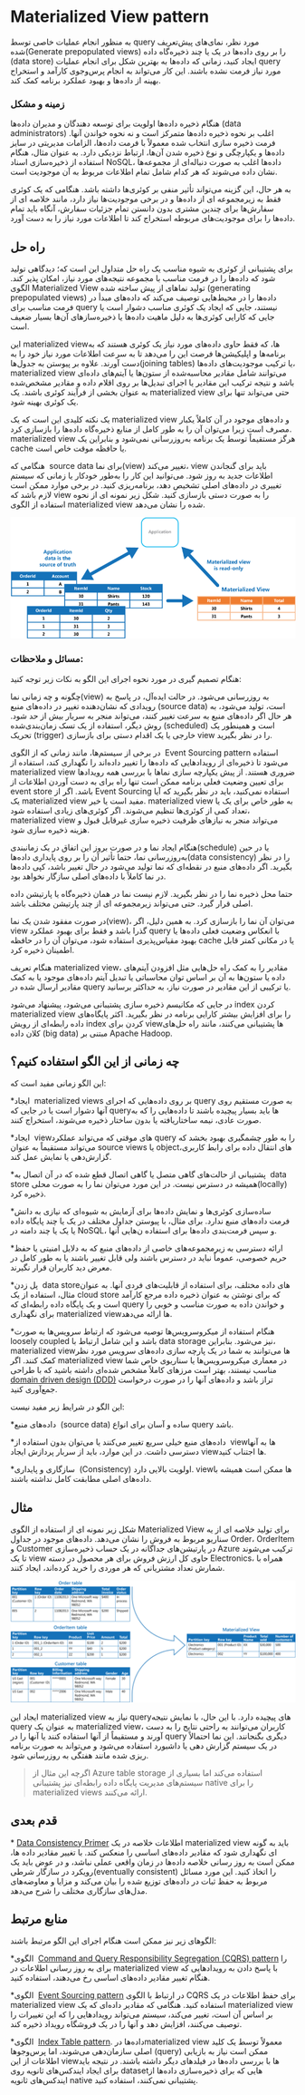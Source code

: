 # ‏Materialized View pattern 

به منظور انجام عملیات خاصی توسط query مورد نظر، نمای‌‌های پیش‌تعریف شده(Generate prepopulated views) را بر روی داده‌ها در یک یا چند ذخیره‌گاه داده (data store) ایجاد کنید، زمانی که داده‌ها به بهترین شکل برای انجام عملیات query مورد نیاز فرمت نشده باشند. این کار می‌تواند به انجام پرس‌وجوی کارآمد و استخراج بهینه از داده‌ها و بهبود عملکرد برنامه کمک کند.
### **زمینه و مشکل**

هنگام ذخیره داده‌ها اولویت برای توسعه دهندگان و مدیران داده‌ها (data administrators) اغلب بر نحوه ذخیره داده‌ها متمرکز است و نه نحوه خواندن آنها. فرمت ذخیره سازی انتخاب شده معمولاً با فرمت داده‌ها، الزامات مدیریتی در سایز داده‌ها و یکپارچگی و نوع ذخیره شدن آن‌ها، ارتباط نزدیکی دارد. به عنوان مثال، هنگام استفاده از ذخیره‌سازی اسناد NoSQL، داده‌ها اغلب به صورت دنباله‌ای از مجموعه‌ها نشان داده می‌شوند که هر کدام شامل تمام اطلاعات مربوط به آن موجودیت است.
  
به هر حال، این گزینه می‌تواند تأثیر منفی بر  کوئری‌ها داشته باشد. هنگامی که یک کوئری فقط به زیرمجموعه ‌ای از داده‌ها و در برخی موجودیت‌‌ها نیاز دارد، مانند خلاصه ‌ای از سفارش‌ها برای چندین مشتری بدون دانستن تمام جزئیات سفارش، آنگاه باید تمام داده‌ها را برای موجودیت‌‌‌های مربوطه استخراج کند تا اطلاعات مورد نیاز را به دست آورد.

## راه حل

برای پشتیبانی از کوئری به شیوه مناسب یک راه حل متداول این است که؛ دیدگاهی تولید شود که داده‌ها را در فرمت مناسب با مجموعه نتیجه‌‌های مورد نیاز، امکان پذیر کند. الگوی Materialized View تولید نما‌های از پیش ساخته شده (generating prepopulated views) داده‌ها را در محیط‌‌هایی توصیف می‌کند که داده‌‌های مبدأ در فرمت مناسب برای query نیستند، جایی که ایجاد یک کوئری مناسب دشوار است یا جایی که کارایی  کوئری‌ها به دلیل ماهیت داده‌ها یا  ذخیره‌ساز‌‌های آن‌ها بسیار ضعیف است.  
  
این materialized viewها، که فقط حاوی داده‌های مورد نیاز یک کوئری هستند که به برنامه‌ها و اپلیکیشن‌ها فرصت این را می‌دهد تا به سرعت اطلاعات مورد نیاز خود را به دست آورند. علاوه بر پیوستن به جدول‌ها(joining tables) یا ترکیب موجودیت‌‌های داده‌ها، materialized view می‌توانند شامل مقادیر محاسبه‌شده از ستون‌ها یا آیتم‌های داده‌ای باشد و نتیجه ترکیب این مقادیر یا اجرای تبدیل‌ها بر روی اقلام داده و مقادیر مشخص‌شده به عنوان بخشی از فرآیند کوئری باشند. یک materialized view  حتی می‌تواند تنها برای یک کوئری بهینه شود. 
  
یک نکته کلیدی این است که یک materialized view و  داده‌‌های موجود در آن کاملاً یکبار مصرف است زیرا می‌توان آن را به طور کامل از منابع ذخیره‌گاه داده‌ها را بازسازی کرد. materialized view هرگز مستقیماً توسط یک برنامه به‌روزرسانی نمی‌شود و بنابراین یک cache یا حافظه موقت خاص است.  
  
هنگامی که  source data برای نما(view) تغییر می‌کند، view باید برای گنجاندن اطلاعات جدید به روز شود. می‌توانید این کار را به‌طور خودکار یا زمانی که سیستم تغییری در داده‌‌های اصلی تشخیص دهد، برنامه‌ریزی کنید. در برخی موارد ممکن است لازم باشد که view را به صورت دستی بازسازی کنید. شکل زیر نمونه ‌ای از نحوه استفاده از الگوی materialized view شده را نشان می‌دهد.

![materialized-view-pattern-diagram](../assets/dataManagement/materialized-view-pattern-diagram.png)


### مسائل و ملاحظات:

هنگام تصمیم گیری در مورد نحوه اجرای این الگو به نکات زیر توجه کنید:  
  
چگونه و چه زمانی نما(view) به روزرسانی می‌شود. در حالت ایده‌آل، در پاسخ به رویدادی که نشان‌دهنده تغییر در داده‌‌های منبع (source data) است، تولید می‌شود، به هر حال اگر داده‌‌های منبع به سرعت تغییر کنند، می‌تواند منجر به سربار بیش از حد شود. روش دیگر، استفاده از یک تسک زمان‌بندی‌شده (scheduled) است و همینطور یک تحریک (trigger) خارجی یا یک اقدام دستی برای بازسازی view را در نظر بگیرید.  
  
در برخی از سیستم‌ها، مانند زمانی که از الگوی  Event Sourcing pattern  استفاده می‌شود تا ذخیره‌ای از رویداد‌هایی که داده‌ها را تغییر داده‌اند را نگهداری کند، استفاده از materialized view ضروری هستند. از پیش یکپارچه سازی  نماها با بررسی همه رویدادها برای تعیین وضعیت فعلی برنامه ممکن است تنها راه برای به دست آوردن اطلاعات از event store باشد. اگر از Event Sourcing استفاده نمی‌کنید، باید در نظر بگیرید که آیا یک materialized view مفید است یا خیر. materialized view  به طور خاص برای یک یا تعداد کمی از کوئری‌ها تنظیم می‌شوند. اگر کوئری‌‌های زیادی استفاده شود، materialized view می‌تواند منجر به نیاز‌های ظرفیت ذخیره سازی غیرقابل قبول و هزینه ذخیره سازی شود.  
  
هنگام ایجاد نما و در صورت بروز این اتفاق در یک زمانبندی(schedule) یا در حین به‌روزرسانی نما، حتما تأثیر آن را بر روی پایداری داده‌ها(data consistency) را در نظر بگیرید. اگر داده‌‌های منبع در نقطه‌ای که نما تولید می‌شود در حال تغییر باشد، کپی داده‌ها در نما کاملاً با داده‌‌های اصلی سازگار نخواهد بود.  
  
حتما محل ذخیره نما را در نظر بگیرید. لازم نیست نما در همان ذخیره‌گاه یا پارتیشن داده اصلی قرار گیرد. حتی می‌تواند زیرمجموعه ‌ای از چند پارتیشن مختلف باشد.  
  
در صورت مفقود شدن یک نما(view)، می‌توان آن نما را بازسازی کرد. به همین دلیل، اگر view گذرا باشد و فقط برای بهبود عملکرد query با انعکاس وضعیت فعلی داده‌ها یا بهبود مقیاس‌پذیری استفاده شود، می‌توان آن را در حافظه cache یا در مکانی کمتر قابل اطمینان ذخیره کرد.

هنگام تعریف materialized view، مقادیر را به کمک راه حل‌‌هایی مثل افزودن آیتم‌‌های داده یا ستون‌ها به آن بر اساس توان محاسباتی یا تبدیل آیتم‌ داده‌‌های موجود یا به کمک مقادیر ارسال شده در query یا ترکیبی از این مقادیر در صورت نیاز، به حداکثر برسانید. 

در جایی که مکانیسم ذخیره سازی پشتیبانی می‌شود، پیشنهاد می‌شود index کردن  materialized view را برای افزایش بیشتر کارایی برنامه در نظر بگیرید. اکثر پایگاه‌های داده رابطه‌ای از رویش index کردن برای viewها پشتیبانی می‌کنند، مانند راه حل‌های کلان داده (big data) مبتنی بر Apache Hadoop.

## **چه زمانی از این الگو استفاده کنیم؟**

این الگو زمانی مفید است که:  
  
*‏ ایجاد materialized views بر روی داده‌هایی که اجرای query به صورت  مستقیم روی آنها دشوار است یا در جایی که queryها باید بسیار پیچیده باشند تا داده‌‌هایی را که به صورت عادی، نیمه ساختاریافته یا بدون ساختار ذخیره می‌شوند، استخراج کنند.  

*‏ ایجاد view‌های موقتی که می‌تواند عملکرد query را به طور چشمگیری بهبود بخشد که می‌تواند مستقیماً به عنوان source views یا object‌های انتقال داده برای رابط کاربری، گزارش‌دهی یا نمایش عمل کند.  

*‏ پشتیبانی از حالت‌‌های گاهی متصل یا گاهی اتصال قطع شده که در آن اتصال به data store همیشه در دسترس نیست. در این مورد می‌توان نما را به صورت محلی(locally) ذخیره کرد.  

*‏ ساده‌سازی کوئری‌ها و نمایش داده‌ها برای آزمایش به شیوه‌ای که نیازی به دانش فرمت داده‌‌های منبع ندارد. برای مثال، با پیوستن جداول مختلف در یک یا چند پایگاه داده یا یک یا چند دامنه در  NoSQL، و سپس فرمت‌بندی داده‌ها برای استفاده ن‌هایی آنها.  

*‏ ارائه دسترسی به زیرمجموعه‌‌های خاصی از داده‌‌های منبع که به دلایل امنیتی یا حفظ حریم خصوصی، عموماً نباید در دسترس باشند ولی قابل تغییر باشند یا به طور کامل در معرض دید کاربران قرار نگیرند.  

*‏ پل زدن data store‌های داده مختلف، برای استفاده از قابلیت‌های فردی آنها. به عنوان مثال، استفاده از یک cloud store که برای نوشتن به عنوان ذخیره داده مرجع کارآمد است و یک پایگاه داده رابطه‌ای که  query و خواندن داده‌ به صورت مناسب و خوبی را برای نگهداری materialized viewها ارائه می‌دهد.

*‏ هنگام استفاده از میکروسرویس‌ها توصیه می‌شود که ارتباط سرویس‌ها به صورت loosely coupled باشد و این شامل ارتباط با data storage نیز می‌شود. بنابراین، materialized viewها می‌توانند به شما در یک پارچه سازی داده‌‌های سرویس مورد نظر کمک کنند. اگر materialized view در معماری میکروسرویس‌ها یا سناریوی خاص شما مناسب نیستند، بهتر است مرز‌های کاملاً مشخص شده‌ای داشته باشید که با طراحی [domain driven design (DDD)](https://learn.microsoft.com/en-us/azure/architecture/microservices/model/tactical-ddd) تراز باشد و داده‌‌های آنها را در صورت درخواست جمع‌آوری کنید.  

این الگو در شرایط زیر مفید نیست:  
  
*‏ داده‌های منبع (source data) ساده و آسان برای انواع query باشد.  

*‏ داده‌‌های منبع خیلی سریع تغییر می‌کنند یا می‌توان بدون استفاده از viewها به آنها دسترسی داشت. در این موارد، باید از سربار پردازش ایجاد viewها اجتناب کنید.  

*‏ سازگاری و پایداری (Consistency) اولویت بالایی دارد. viewها ممکن است همیشه با داده‌های اصلی مطابقت کامل نداشته باشند.

## مثال

شکل زیر نمونه ‌ای از استفاده از الگوی Materialized View برای تولید خلاصه ‌ای از یه سناریو مربوط به فروش را نشان می‌دهد. داده‌‌های موجود در جداول Order، OrderItem و Customer در پارتیشن‌‌های جداگانه در یک حساب ذخیره‌سازی Azure ترکیب می‌شوند تا یک view حاوی کل ارزش فروش برای هر محصول در دسته Electronics، همراه با شمارش تعداد مشتریانی که هر موردی را خرید کرده‌اند، ایجاد کنند.

![](../assets/dataManagement/materialized-view-summary-diagram.png)


ایجاد این materialized view نیاز به query‌های پیچیده دارد. با این حال، با نمایش نتیجه query به عنوان یک materialized view، کاربران می‌توانند به راحتی نتایج را به دست آورند و مستقیماً از آنها استفاده کنند یا آنها را در query دیگری بگنجانند. این نما احتمالاً در یک سیستم گزارش دهی یا داشبورد استفاده می‌شود و می‌تواند به صورت برنامه ریزی شده مانند هفتگی به روزرسانی شود.

> 	اگرچه این مثال از Azure table storage استفاده می‌کند اما بسیاری از سیستم‌‌های مدیریت پایگاه داده رابطه‌ای نیز پشتیبانی native را برای materialized views ارائه می‌کنند.


## قدم بعدی

*‏  [Data Consistency Primer](https://learn.microsoft.com/en-us/previous-versions/msp-n-p/dn589800(v=pandp.10)) اطلاعات خلاصه در یک materialized view باید به گونه ‌ای نگهداری شود که مقادیر داده‌های اساسی را منعکس کند. با تغییر مقادیر داده ها، ممکن است به روز رسانی خلاصه داده‌ها در زمان واقعی عملی نباشد، و در عوض باید یک رویکرد در سازگار شرطی(eventually consistent) را اتخاذ کنید. این مورد مسائل مربوط به حفظ ثبات در داده‌های توزیع شده را بیان می‌کند و مزایا و معاوضه‌های مدل‌های سازگاری مختلف را شرح می‌دهد.

## منابع مرتبط

الگو‌های زیر نیز ممکن است هنگام اجرای این الگو مرتبط باشند:  
  
*‏ الگوی [Command and Query Responsibility Segregation (CQRS) pattern](./CQRS.md) را برای به روز رسانی اطلاعات در materialized view با پاسخ دادن به رویداد‌هایی که هنگام تغییر مقادیر داده‌های اساسی رخ می‌دهند، استفاده کنید.  

*‏ الگوی [Event Sourcing pattern](./Event%20Sourcing%20pattern.md) در ارتباط با الگوی CQRS برای حفظ اطلاعات در یک materialized view استفاده کنید. هنگامی که مقادیر داده‌ای که یک materialized view بر اساس آن است، تغییر می‌کند، سیستم می‌تواند رویداد‌هایی را که این تغییرات را توصیف می‌کنند، افزایش دهد و آنها را در یک فروشگاه رویداد ذخیره کند.

*‏ الگوی [Index Table pattern](./Index%20Table%20pattern.md). داده‌ها درmaterialized view معمولاً توسط یک کلید اصلی سازمان‌دهی می‌شوند، اما پرس‌و‌جوها (query) ممکن است نیاز به بازیابی اطلاعات از این viewها با بررسی داده‌ها در فیلد‌های دیگر داشته باشند. در نتیجه باید برای ایجاد ایندکس‌‌های ثانویه روی dataset‌هایی که برای ذخیره‌سازی داده‌ها از ایندکس‌‌های ثانویه native پشتیبانی نمی‌کنند، استفاده کنید.